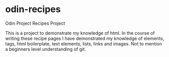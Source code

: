 # odin-recipes
Odin Project Recipes Project

This is a project to demonstrate my knowledge of html. In the
course of writing these recipe pages I have demonstrated my 
knowledge of elements, tags, html boilerplate, text elements,
lists, links and images. Not to mention a beginners level 
understanding of git.